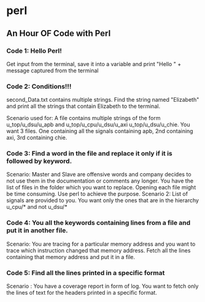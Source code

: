 # perl

## An Hour OF Code with Perl

### **Code 1: Hello Perl!**

Get input from the terminal, save it into a variable and print "Hello " + message captured from the terminal

### **Code 2: Conditions!!!**

second_Data.txt contains multiple strings. Find the string named "Elizabeth" and print all the strings that contain Elizabeth to the terminal.

Scenario used for: A file contains multiple strings of the form u_top/u_dsu/u_apb and u_top/u_cpu/u_dsu/u_axi u_top/u_dsu/u_chie. 
You want 3 files. One containing all the signals containing apb, 2nd containing axi, 3rd containing chie.  

### **Code 3: Find a word in the file and replace it only if it is followed by keyword.**

Scenario: Master and Slave are offensive words and company decides to not use them in the documentation or comments any longer. 
You have the list of files in the folder which you want to replace. Opening each file might be time consuming. Use perl to achieve the purpose. 
Scenario 2: List of signals are provided to you. You want only the ones that are in the hierarchy u_cpu/* and not u_dsu/*

### **Code 4: You all the keywords containing lines from a file and put it in another file.** 

Scenario: You are tracing for a particular memory address and you want to trace which instruction changed that memory address. Fetch all the lines containing that
memory address and put it in a file. 

### **Code 5: Find all the lines printed in a specific format**
Scenario : You have a coverage report in form of log. You want to fetch only the lines of text for the headers printed in a specific format. 
